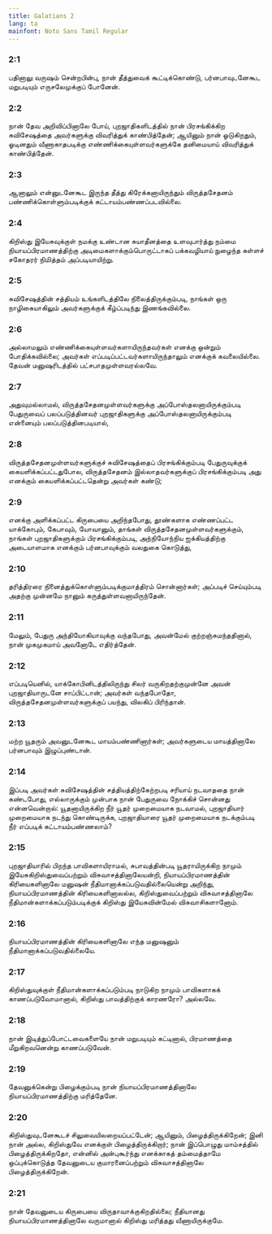 ```yaml
---
title: Galatians 2
lang: ta
mainfont: Noto Sans Tamil Regular
---
```


###  2:1

பதினாலு வருஷம் சென்றபின்பு, நான் தீத்துவைக் கூட்டிக்கொண்டு, பர்னபாவுடனேகூட மறுபடியும் எருசலேமுக்குப் போனேன்.

###  2:2

நான் தேவ அறிவிப்பினாலே போய், புறஜாதிகளிடத்தில் நான் பிரசங்கிக்கிற சுவிசேஷத்தை அவர்களுக்கு விவரித்துக் காண்பித்தேன்; ஆயினும் நான் ஓடுகிறதும், ஓடினதும் வீணாகாதபடிக்கு எண்ணிக்கையுள்ளவர்களுக்கே தனிமையாய் விவரித்துக் காண்பித்தேன்.

###  2:3

ஆனாலும் என்னுடனேகூட இருந்த தீத்து கிரேக்கனாயிருந்தும் விருத்தசேதனம் பண்ணிக்கொள்ளும்படிக்குக் கட்டாயம்பண்ணப்படவில்லை.

###  2:4

கிறிஸ்து இயேசுவுக்குள் நமக்கு உண்டான சுயாதீனத்தை உளவுபார்த்து நம்மை நியாயப்பிரமாணத்திற்கு அடிமைகளாக்கும்பொருட்டாகப் பக்கவழியாய் நுழைந்த கள்ளச் சகோதரர் நிமித்தம் அப்படியாயிற்று.

###  2:5

சுவிசேஷத்தின் சத்தியம் உங்களிடத்திலே நிலைத்திருக்கும்படி, நாங்கள் ஒரு நாழிகையாகிலும் அவர்களுக்குக் கீழ்ப்படிந்து இணங்கவில்லை.

###  2:6

அல்லாமலும் எண்ணிக்கையுள்ளவர்களாயிருந்தவர்கள் எனக்கு ஒன்றும் போதிக்கவில்லை; அவர்கள் எப்படிப்பட்டவர்களாயிருந்தாலும் எனக்குக் கவலையில்லை. தேவன் மனுஷரிடத்தில் பட்சபாதமுள்ளவரல்லவே.

###  2:7

அதுவுமல்லாமல், விருத்தசேதனமுள்ளவர்களுக்கு அப்போஸ்தலனாயிருக்கும்படி பேதுருவைப் பலப்படுத்தினவர் புறஜாதிகளுக்கு அப்போஸ்தலனாயிருக்கும்படி என்னையும் பலப்படுத்தினபடியால்,

###  2:8

விருத்தசேதனமுள்ளவர்களுக்குச் சுவிசேஷத்தைப் பிரசங்கிக்கும்படி பேதுருவுக்குக் கையளிக்கப்பட்டதுபோல, விருத்தசேதனம் இல்லாதவர்களுக்குப் பிரசங்கிக்கும்படி அது எனக்கும் கையளிக்கப்பட்டதென்று அவர்கள் கண்டு;

###  2:9

எனக்கு அளிக்கப்பட்ட கிருபையை அறிந்தபோது, தூண்களாக எண்ணப்பட்ட யாக்கோபும், கேபாவும், யோவானும், தாங்கள் விருத்தசேதனமுள்ளவர்களுக்கும், நாங்கள் புறஜாதிகளுக்கும் பிரசங்கிக்கும்படி, அந்நியோந்நிய ஐக்கியத்திற்கு அடையாளமாக எனக்கும் பர்னபாவுக்கும் வலதுகை கொடுத்து,

###  2:10

தரித்திரரை நினைத்துக்கொள்ளும்படிக்குமாத்திரம் சொன்னார்கள்; அப்படிச் செய்யும்படி அதற்கு முன்னமே நானும் கருத்துள்ளவனாயிருந்தேன்.

###  2:11

மேலும், பேதுரு அந்தியோகியாவுக்கு வந்தபோது, அவன்மேல் குற்றஞ்சுமந்ததினால், நான் முகமுகமாய் அவனோடே எதிர்த்தேன்.

###  2:12

எப்படியெனில், யாக்கோபினிடத்திலிருந்து சிலர் வருகிறதற்குமுன்னே அவன் புறஜாதியாருடனே சாப்பிட்டான்; அவர்கள் வந்தபோதோ, விருத்தசேதனமுள்ளவர்களுக்குப் பயந்து, விலகிப் பிரிந்தான்.

###  2:13

மற்ற யூதரும் அவனுடனேகூட மாயம்பண்ணினார்கள்; அவர்களுடைய மாயத்தினாலே பர்னபாவும் இழுப்புண்டான்.

###  2:14

இப்படி அவர்கள் சுவிசேஷத்தின் சத்தியத்திற்கேற்றபடி சரியாய் நடவாததை நான் கண்டபோது, எல்லாருக்கும் முன்பாக நான் பேதுருவை நோக்கிச் சொன்னது என்னவென்றால்: யூதனாயிருக்கிற நீர் யூதர் முறைமையாக நடவாமல், புறஜாதியார் முறைமையாக நடந்து கொண்டிருக்க, புறஜாதியாரை யூதர் முறைமையாக நடக்கும்படி நீர் எப்படிக் கட்டாயம்பண்ணலாம்?

###  2:15

புறஜாதியாரில் பிறந்த பாவிகளாயிராமல், சுபாவத்தின்படி யூதராயிருக்கிற நாமும் இயேசுகிறிஸ்துவைப்பற்றும் விசுவாசத்தினாலேயன்றி, நியாயப்பிரமாணத்தின் கிரியைகளினாலே மனுஷன் நீதிமானாக்கப்படுவதில்லையென்று அறிந்து, நியாயப்பிரமாணத்தின் கிரியைகளினாலல்ல, கிறிஸ்துவைப்பற்றும் விசுவாசத்தினாலே நீதிமான்களாக்கப்படும்படிக்குக் கிறிஸ்து இயேசுவின்மேல் விசுவாசிகளானோம்.

###  2:16

நியாயப்பிரமாணத்தின் கிரியைகளினாலே எந்த மனுஷனும் நீதிமானாக்கப்படுவதில்லையே.

###  2:17

கிறிஸ்துவுக்குள் நீதிமான்களாக்கப்படும்படி நாடுகிற நாமும் பாவிகளாகக் காணப்படுவோமானால், கிறிஸ்து பாவத்திற்குக் காரணரோ? அல்லவே.

###  2:18

நான் இடித்துப்போட்டவைகளையே நான் மறுபடியும் கட்டினால், பிரமாணத்தை மீறுகிறவனென்று காணப்படுவேன்.

###  2:19

தேவனுக்கென்று பிழைக்கும்படி நான் நியாயப்பிரமாணத்தினாலே நியாயப்பிரமாணத்திற்கு மரித்தேனே.

###  2:20

கிறிஸ்துவுடனேகூடச் சிலுவையிலறையப்பட்டேன்; ஆயினும், பிழைத்திருக்கிறேன்; இனி நான் அல்ல, கிறிஸ்துவே எனக்குள் பிழைத்திருக்கிறார்; நான் இப்பொழுது மாம்சத்தில் பிழைத்திருக்கிறதோ, என்னில் அன்புகூர்ந்து எனக்காகத் தம்மைத்தாமே ஒப்புக்கொடுத்த தேவனுடைய குமாரனைப்பற்றும் விசுவாசத்தினாலே பிழைத்திருக்கிறேன்.

###  2:21

நான் தேவனுடைய கிருபையை விருதாவாக்குகிறதில்லை; நீதியானது நியாயப்பிரமாணத்தினாலே வருமானால் கிறிஸ்து மரித்தது வீணாயிருக்குமே.

